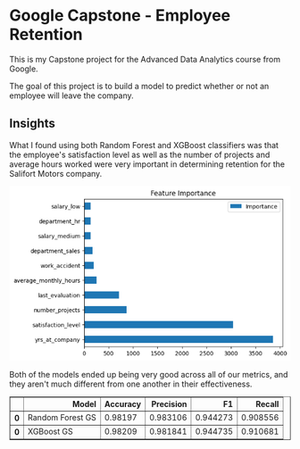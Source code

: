 # Google Capstone - Employee Retention

This is my Capstone project for the Advanced Data Analytics course from Google.

The goal of this project is to build a model to predict whether or not an employee will leave the company.

## Insights
What I found using both Random Forest and XGBoost classifiers was that the employee's satisfaction level as well as the number of projects and average hours worked were very important in determining retention for the Salifort Motors company.

![Feature Importances](feature_importance.png "Feature Importances")

Both of the models ended up being very good across all of our metrics, and they aren't much different from one another in their effectiveness.

<div>
<style scoped>
    .dataframe tbody tr th:only-of-type {
        vertical-align: middle;
    }

    .dataframe tbody tr th {
        vertical-align: top;
    }

    .dataframe thead th {
        text-align: right;
    }
</style>
<table border="1" class="dataframe">
  <thead>
    <tr style="text-align: right;">
      <th></th>
      <th>Model</th>
      <th>Accuracy</th>
      <th>Precision</th>
      <th>F1</th>
      <th>Recall</th>
    </tr>
  </thead>
  <tbody>
    <tr>
      <th>0</th>
      <td>Random Forest GS</td>
      <td>0.98197</td>
      <td>0.983106</td>
      <td>0.944273</td>
      <td>0.908556</td>
    </tr>
    <tr>
      <th>0</th>
      <td>XGBoost GS</td>
      <td>0.98209</td>
      <td>0.981841</td>
      <td>0.944735</td>
      <td>0.910681</td>
    </tr>
  </tbody>
</table>
</div>